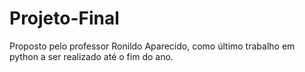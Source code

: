 # Projeto-Final
Proposto pelo professor Ronildo Aparecido, como último trabalho em python a ser realizado até o fim do ano.
